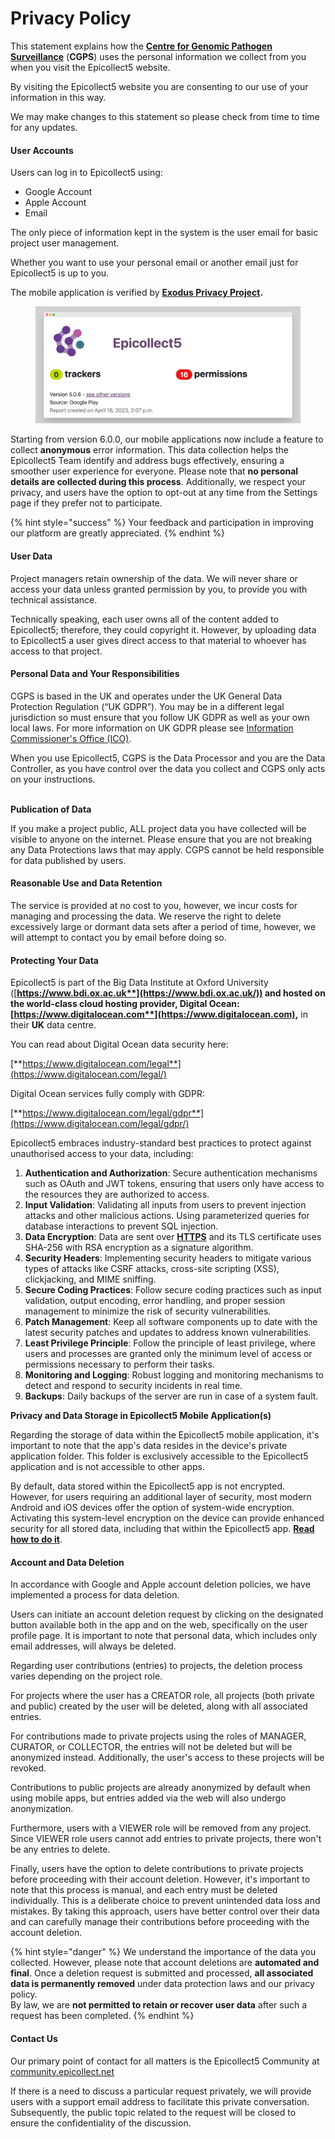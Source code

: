 # Privacy Policy

This statement explains how the [**Centre for Genomic Pathogen Surveillance**](https://www.pathogensurveillance.net/) (**CGPS**) uses the personal information we collect from you when you visit the Epicollect5 website.

By visiting the Epicollect5 website you are consenting to our use of your information in this way.

We may make changes to this statement so please check from time to time for any updates.

#### User Accounts

Users can log in to Epicollect5 using:

* Google Account
* Apple Account
* Email

The only piece of information kept in the system is the user email for basic project user management.

Whether you want to use your personal email or another email just for Epicollect5 is up to you.

The mobile application is verified by [**Exodus Privacy Project**](https://reports.exodus-privacy.eu.org/en/reports/uk.ac.imperial.epicollect.five/latest/)**.**

<figure><img src="../.gitbook/assets/screely-1681827451096.png" alt=""><figcaption></figcaption></figure>

Starting from version 6.0.0, our mobile applications now include a feature to collect **anonymous** error information. This data collection helps the Epicollect5 Team identify and address bugs effectively, ensuring a smoother user experience for everyone. Please note that **no personal details are collected during this process**. Additionally, we respect your privacy, and users have the option to opt-out at any time from the Settings page if they prefer not to participate.

{% hint style="success" %}
Your feedback and participation in improving our platform are greatly appreciated.
{% endhint %}

#### User Data

Project managers retain ownership of the data. We will never share or access your data unless granted permission by you, to provide you with technical assistance.

Technically speaking, each user owns all of the content added to Epicollect5; therefore, they could copyright it. However, by uploading data to Epicollect5 a user gives direct access to that material to whoever has access to that project.

#### Personal Data and Your Responsibilities

CGPS is based in the UK and operates under the UK General Data Protection Regulation (“UK GDPR”). You may be in a different legal jurisdiction so must ensure that you follow UK GDPR as well as your own local laws. For more information on UK GDPR please see [Information Commissioner's Office (ICO)](https://ico.org.uk/).

When you use Epicollect5, CGPS is the Data Processor and you are the Data Controller, as you have control over the data you collect and CGPS only acts on your instructions.

\
**Publication of Data**

If you make a project public, ALL project data you have collected will be visible to anyone on the internet. Please ensure that you are not breaking any Data Protections laws that may apply. CGPS cannot be held responsible for data published by users.

#### Reasonable Use and Data Retention

The service is provided at no cost to you, however, we incur costs for managing and processing the data. We reserve the right to delete excessively large or dormant data sets after a period of time, however, we will attempt to contact you by email before doing so.

#### Protecting Your Data

Epicollect5 is part of the Big Data Institute at Oxford University ([**https://www.bdi.ox.ac.uk**](https://www.bdi.ox.ac.uk/)) and hosted on the world-class cloud hosting provider, **Digital Ocean:** [**https://www.digitalocean.com**](https://www.digitalocean.com)**,** in their **UK** data centre.

You can read about Digital Ocean data security here:

[**https://www.digitalocean.com/legal**](https://www.digitalocean.com/legal/)

Digital Ocean services fully comply with GDPR:

[**https://www.digitalocean.com/legal/gdpr**](https://www.digitalocean.com/legal/gdpr/)

Epicollect5 embraces industry-standard best practices to protect against unauthorised access to your data, including:

1. **Authentication and Authorization**: Secure authentication mechanisms such as OAuth and JWT tokens, ensuring that users only have access to the resources they are authorized to access.
2. **Input Validation**: Validating all inputs from users to prevent injection attacks and other malicious actions. Using parameterized queries for database interactions to prevent SQL injection.
3. **Data Encryption**: Data are sent over [**HTTPS**](https://en.wikipedia.org/wiki/HTTPS) and its TLS certificate uses SHA-256 with RSA encryption as a signature algorithm.
4. **Security Headers**: Implementing security headers to mitigate various types of attacks like CSRF attacks, cross-site scripting (XSS), clickjacking, and MIME sniffing.
5. **Secure Coding Practices**: Follow secure coding practices such as input validation, output encoding, error handling, and proper session management to minimize the risk of security vulnerabilities.
6. **Patch Management**: Keep all software components up to date with the latest security patches and updates to address known vulnerabilities.
7. **Least Privilege Principle**: Follow the principle of least privilege, where users and processes are granted only the minimum level of access or permissions necessary to perform their tasks.
8. **Monitoring and Logging**: Robust logging and monitoring mechanisms to detect and respond to security incidents in real time.
9. **Backups**: Daily backups of the server are run in case of a system fault.

**Privacy and Data Storage in Epicollect5 Mobile Application(s)**

Regarding the storage of data within the Epicollect5 mobile application, it's important to note that the app's data resides in the device's private application folder. This folder is exclusively accessible to the Epicollect5 application and is not accessible to other apps.

By default, data stored within the Epicollect5 app is not encrypted. However, for users requiring an additional layer of security, most modern Android and iOS devices offer the option of system-wide encryption. Activating this system-level encryption on the device can provide enhanced security for all stored data, including that within the Epicollect5 app. [**Read how to do it**](https://gizmodo.com/why-you-should-be-encrypting-your-devices-and-how-to-ea-1798698901).

#### Account and Data Deletion

In accordance with Google and Apple account deletion policies, we have implemented a process for data deletion.

Users can initiate an account deletion request by clicking on the designated button available both in the app and on the web, specifically on the user profile page. It is important to note that personal data, which includes only email addresses, will always be deleted.

Regarding user contributions (entries) to projects, the deletion process varies depending on the project role.

For projects where the user has a CREATOR role, all projects (both private and public) created by the user will be deleted, along with all associated entries.

For contributions made to private projects using the roles of MANAGER, CURATOR, or COLLECTOR, the entries will not be deleted but will be anonymized instead. Additionally, the user's access to these projects will be revoked.

Contributions to public projects are already anonymized by default when using mobile apps, but entries added via the web will also undergo anonymization.

Furthermore, users with a VIEWER role will be removed from any project. Since VIEWER role users cannot add entries to private projects, there won't be any entries to delete.

Finally, users have the option to delete contributions to private projects before proceeding with their account deletion. However, it's important to note that this process is manual, and each entry must be deleted individually. This is a deliberate choice to prevent unintended data loss and mistakes. By taking this approach, users have better control over their data and can carefully manage their contributions before proceeding with the account deletion.

{% hint style="danger" %}
We understand the importance of the data you collected. However, please note that account deletions are **automated and final**. Once a deletion request is submitted and processed, **all associated data is permanently removed** under data protection laws and our privacy policy.\
By law, we are **not permitted to retain or recover user data** after such a request has been completed.​
{% endhint %}

#### Contact Us

Our primary point of contact for all matters is the Epicollect5 Community at [community.epicollect.net](http://community.epicollect.net/)

If there is a need to discuss a particular request privately, we will provide users with a support email address to facilitate this private conversation. Subsequently, the public topic related to the request will be closed to ensure the confidentiality of the discussion.
